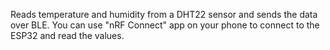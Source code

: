 Reads temperature and humidity from a DHT22 sensor and sends the data over BLE.
You can use "nRF Connect" app on your phone to connect to the ESP32 and read the values.
